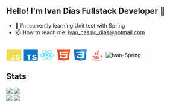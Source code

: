 ## Hello! I'm Ivan Dias Fullstack Developer 👋

- 🌱 I’m currently learning Unit test with Spring
- 📫 How to reach me: ivan_cassio_dias@hotmail.com


<div style="display: inline_block"><br>
  <img align="center" alt="Ivan-Js" height="30" width="40" src="https://raw.githubusercontent.com/devicons/devicon/master/icons/javascript/javascript-plain.svg">
  <img align="center" alt="Ivan-Ts" height="30" width="40" src="https://raw.githubusercontent.com/devicons/devicon/master/icons/typescript/typescript-plain.svg">
  <img align="center" alt="Ivan-React" height="30" width="40" src="https://raw.githubusercontent.com/devicons/devicon/master/icons/react/react-original.svg">
  <img align="center" alt="Ivan-HTML" height="30" width="40" src="https://raw.githubusercontent.com/devicons/devicon/master/icons/html5/html5-original.svg">
  <img align="center" alt="Ivan-CSS" height="30" width="40" src="https://raw.githubusercontent.com/devicons/devicon/master/icons/css3/css3-original.svg">
  <img align="center" alt="Ivan-Java" height="30" width="40" src ="https://raw.githubusercontent.com/devicons/devicon/master/icons/java/java-plain.svg">
<img align="center" alt="Ivan-Spring" height="30" width="40" src = "https://img.shields.io/badge/Spring-6DB33F?style=for-the-badge&logo=spring&logoColor=white">
</div>
  
  ##
 

## Stats
<div> 
  <a href = "https://github.com/ZeratoXD">
  <img height="180"<img src="https://github-readme-stats.vercel.app/api?username=ZeratoXD&show_icons=true&theme=transparent"></a> 
 <img height="180"<img src="https://github-readme-stats.vercel.app/api/top-langs/?username=ZeratoXD&layout=compact"></a> 
 
</div>





<div> 
  <a href = "ivan_cassio_dias@hotmail.com"><img src="https://img.shields.io/badge/Microsoft_Outlook-0078D4?style=for-the-badge&logo=microsoft-outlook&logoColor=white"></a>
  <a href="https://www.linkedin.com/in/ivan-cassio-dias/" target="_blank"><img src="https://img.shields.io/badge/-LinkedIn-%230077B5?style=for-the-badge&logo=linkedin&logoColor=white" target="_blank"></a> 
  
</div>
